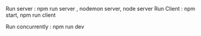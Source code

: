 Run server : npm run server , nodemon server, node server
Run Client : npm start, npm run client

Run concurrently : npm run dev